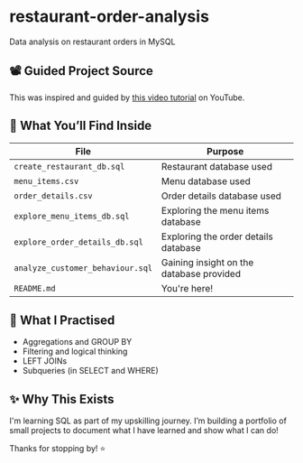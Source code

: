 # restaurant-order-analysis
Data analysis on restaurant orders in MySQL

## 📽️ Guided Project Source

This was inspired and guided by [this video tutorial](https://www.youtube.com/watch?v=JaUKDbCXMX4) on YouTube.

## 🧩 What You’ll Find Inside
| File | Purpose |
|------|---------|
| `create_restaurant_db.sql` | Restaurant database used |
| `menu_items.csv` | Menu database used |
| `order_details.csv` | Order details database used |
| `explore_menu_items_db.sql` | Exploring the menu items database |
| `explore_order_details_db.sql` | Exploring the order details database |
| `analyze_customer_behaviour.sql` | Gaining insight on the database provided  |
| `README.md` | You're here! |

## 🚀 What I Practised
- Aggregations and GROUP BY
- Filtering and logical thinking
- LEFT JOINs
- Subqueries (in SELECT and WHERE)

## ✨ Why This Exists
I'm learning SQL as part of my upskilling journey. I’m building a portfolio of small projects to document what I have learned and show what I can do!

Thanks for stopping by! ⭐️

